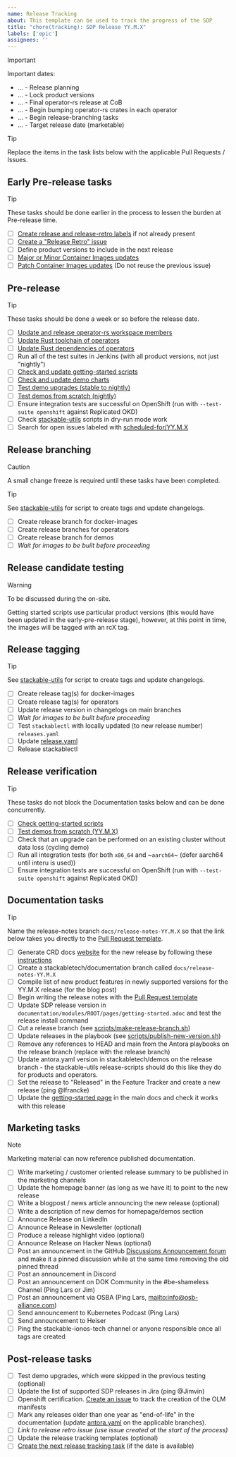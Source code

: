 ```yaml
---
name: Release Tracking
about: This template can be used to track the progress of the SDP
title: "chore(tracking): SDP Release YY.M.X"
labels: ['epic']
assignees: ''
---
```


<!--
    DO NOT REMOVE THIS COMMENT. It is intended for people who might copy/paste from the previous release issue.
    This was created by an issue template: https://github.com/stackabletech/issues/issues/new/choose.
-->

> [!IMPORTANT]
> Important dates:
>
> - ... - Release planning
> - ... - Lock product versions
> - ... - Final operator-rs release at CoB
> - ... - Begin bumping operator-rs crates in each operator
> - ... - Begin release-branching tasks
> - ... - Target release date (marketable)

> [!TIP]
> Replace the items in the task lists below with the applicable Pull Requests / Issues.

## Early Pre-release tasks

> [!TIP]
> These tasks should be done earlier in the process to lessen the burden at Pre-release time.

- [ ] [Create release and release-retro labels][epr-1] if not already present
- [ ] [Create a "Release Retro" issue][epr-2]
- [ ] Define product versions to include in the next release
- [ ] [Major or Minor Container Images updates][epr-3]
- [ ] [Patch Container Images updates][epr-3] (Do not reuse the previous issue)

[epr-1]: https://github.com/stackabletech/infrastructure/blob/main/label_sync/labels.yml
[epr-2]: https://github.com/stackabletech/issues/issues/new?template=08-release-retro.md
[epr-3]: https://github.com/stackabletech/docker-images/issues/new?template=early-pre-release.md

## Pre-release

> [!TIP]
> These tasks should be done a week or so before the release date.

- [ ] [Update and release operator-rs workspace members][pr-1]
- [ ] [Update Rust toolchain of operators][pr-2]
- [ ] [Update Rust dependencies of operators][pr-3]
- [ ] Run all of the test suites in Jenkins (with all product versions, not just "nightly")
- [ ] [Check and update getting-started scripts][pr-4]
- [ ] [Check and update demo charts][pr-5]
- [ ] [Test demo upgrades (stable to nightly)][pr-6]
- [ ] [Test demos from scratch (nightly)][pr-7]
- [ ] Ensure integration tests are successful on OpenShift (run with `--test-suite openshift` against Replicated OKD)
- [ ] Check [stackable-utils] scripts in dry-run mode work
- [ ] Search for open issues labeled with [scheduled-for/YY.M.X][pr-8]

[pr-1]: https://github.com/stackabletech/operator-rs/issues/new?template=release-workspace-members.md
[pr-2]: https://github.com/stackabletech/operator-templating/issues/new?template=pre-release.md
[pr-3]: https://github.com/stackabletech/issues/issues/new?template=05-pre-release-operator-rust-deps.md
[pr-4]: https://github.com/stackabletech/issues/issues/new?template=03-pre-release-getting-started-scripts.md
[pr-5]: https://github.com/stackabletech/demos/issues/new?template=pre-release-chart-updates.md
[pr-6]: https://github.com/stackabletech/demos/issues/new?template=pre-release-upgrade-testing.md
[pr-7]: https://github.com/stackabletech/demos/issues/new?template=pre-release-from-scratch-testing.md
[pr-8]: https://github.com/search?q=org%3Astackabletech+label%3Ascheduled-for%2FYY.M.X&type=issues&state=open

## Release branching

> [!CAUTION]
> A small change freeze is required until these tasks have been completed.

> [!TIP]
> See [stackable-utils] for script to create tags and update changelogs.

- [ ] Create release branch for docker-images
- [ ] Create release branches for operators
- [ ] Create release branch for demos
- [ ] _Wait for images to be built before proceeding_

## Release candidate testing

> [!WARNING]
> To be discussed during the on-site.
>
> Getting started scripts use particular product versions (this would have been updated in the
> early-pre-release stage), however, at this point in time, the images will be tagged with an rcX
> tag.

<!--

> [!TIP]
> As issues are discovered, they can be fixed on the `main` branch, and cherry-picked into the release branch.
>
> Please ensure the changelog is updated and correct for the release after cherry-picking changes.
> Please also keep PR links as they are in `main` (do not update them for the cherry-picked PR).

- [ ] [Check and update getting-started scripts](https://github.com/stackabletech/issues/issues/new?template=07-release-getting-started-scripts.md) for the Release Candidate
- [ ] [Test demos and upgrade from previous to this release](https://github.com/stackabletech/demos/issues/new?template=release-upgrade-testing.md) for Release Candidate (only fresh install)

-->

## Release tagging

> [!TIP]
> See [stackable-utils] for script to create tags and update changelogs.

- [ ] Create release tag(s) for docker-images
- [ ] Create release tag(s) for operators
- [ ] Update release version in changelogs on main branches
- [ ] _Wait for images to be built before proceeding_
- [ ] Test `stackablectl` with locally updated (to new release number) `releases.yaml`
- [ ] Update [release.yaml](https://github.com/stackabletech/release/blob/main/releases.yaml)
- [ ] Release stackablectl

## Release verification

> [!TIP]
> These tasks do not block the Documentation tasks below and can be done concurrently.

- [ ] [Check getting-started scripts][rv-1]
- [ ] [Test demos from scratch (YY.M.X)][rv-2]
- [ ] Check that an upgrade can be performed on an existing cluster without data loss (cycling demo)
- [ ] Run all integration tests (for both `x86_64` and ~`aarch64`~ (defer aarch64 until interu is used))
- [ ] Ensure integration tests are successful on OpenShift (run with `--test-suite openshift` against Replicated OKD)

[rv-1]: https://github.com/stackabletech/issues/issues/new?template=07-release-getting-started-scripts.md
[rv-2]: https://github.com/stackabletech/demos/issues/new?template=release-from-scratch-testing.md

## Documentation tasks

> [!TIP]
> Name the release-notes branch `docs/release-notes-YY.M.X` so that the link below takes you directly to the [Pull Request template][docs-pr-template].

- [ ] Generate CRD docs [website][dt-1] for the new release by following these [instructions][dt-2]
- [ ] Create a stackabletech/documentation branch called `docs/release-notes-YY.M.X`
- [ ] Compile list of new product features in newly supported versions for the YY.M.X release (for the blog post)
- [ ] Begin writing the release notes with the [Pull Request template][dt-3]
- [ ] Update SDP release version in `documentation/modules/ROOT/pages/getting-started.adoc` and test the release install command
- [ ] Cut a release branch (see [scripts/make-release-branch.sh][dt-4])
- [ ] Update releases in the playbook (see [scripts/publish-new-version.sh][dt-5])
- [ ] Remove any references to HEAD and main from the Antora playbooks on the release branch (replace with the release branch)
- [ ] Update antora.yaml version in stackabletech/demos on the release branch - the stackable-utils release-scripts should do this like they do for products and operators.
- [ ] Set the release to "Released" in the Feature Tracker and create a new release (ping @lfrancke)
- [ ] Update the [getting-started page][dt-6] in the main docs and check it works with this release

[dt-1]: https://crds.stackable.tech/
[dt-2]: https://github.com/stackabletech/crddocs
[dt-3]: https://github.com/stackabletech/documentation/compare/main...docs/release-notes-YY.M.X?template=release-notes.md&title=chore(tracking):%20Release%20Notes%20for%20SDP%20YY.M.X
[dt-4]: https://github.com/stackabletech/documentation/blob/main/scripts/make-release-branch.sh
[dt-5]: https://github.com/stackabletech/documentation/blob/main/scripts/publish-new-version.sh
[dt-6]: https://github.com/stackabletech/documentation/blob/main/modules/ROOT/pages/getting-started.adoc
[docs-pr-template]: https://github.com/stackabletech/documentation/tree/main/.github/PULL_REQUEST_TEMPLATE/release-notes.md&title=chore(tracking):%20Release%20Notes%20for%20SDP%20YY.M.X

## Marketing tasks

> [!NOTE]
> Marketing material can now reference published documentation.

- [ ] Write marketing / customer oriented release summary to be published in the marketing channels
- [ ] Update the homepage banner (as long as we have it) to point to the new release
- [ ] Write a blogpost / news article announcing the new release (optional)
- [ ] Write a description of new demos for homepage/demos section
- [ ] Announce Release on LinkedIn
- [ ] Announce Release in Newsletter (optional)
- [ ] Produce a release highlight video (optional)
- [ ] Announce Release on Hacker News (optional)
- [ ] Post an announcement in the GitHub [Discussions Announcement forum](https://github.com/stackabletech/community/discussions/categories/announcements) and make it a pinned discussion while at the same time removing the old pinned thread
- [ ] Post an announcement in Discord
- [ ] Post an announcement on DOK Community in the #be-shameless Channel (Ping Lars or Jim)
- [ ] Post an announcement via OSBA (Ping Lars, <mailto:info@osb-alliance.com>)
- [ ] Send announcement to Kubernetes Podcast (Ping Lars)
- [ ] Send announcement to Heiser
- [ ] Ping the stackable-ionos-tech channel or anyone responsible once all tags are created

## Post-release tasks

- [ ] Test demo upgrades, which were skipped in the previous testing (optional)
- [ ] Update the list of supported SDP releases in Jira (ping @Jimvin)
- [ ] Openshift certification. [Create an issue][pt-1] to track the creation of the OLM manifests
- [ ] Mark any releases older than one year as "end-of-life" in the documentation (update [antora.yaml][pt-2] on the applicable branches).
- [ ] _Link to release retro issue (use issue created at the start of the process)_
- [ ] Update the release tracking templates (optional)
- [ ] [Create the next release tracking task][pt-3] (if the date is available)

[pt-1]: https://github.com/stackabletech/issues/issues/new?template=09-olm_manifests.md
[pt-2]: https://github.com/stackabletech/documentation/blob/f751e7ff7cddacae7d2c6c2c6c1d1c877c7aa11c/antora.yml#L18
[pt-3]: https://github.com/stackabletech/issues/issues/new?template=06-release.md
[stackable-utils]: https://github.com/stackabletech/stackable-utils/blob/main/release/README.md
